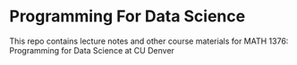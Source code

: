 # Programming For Data Science
This repo contains lecture notes and other course materials for MATH 1376: Programming for Data Science at CU Denver
